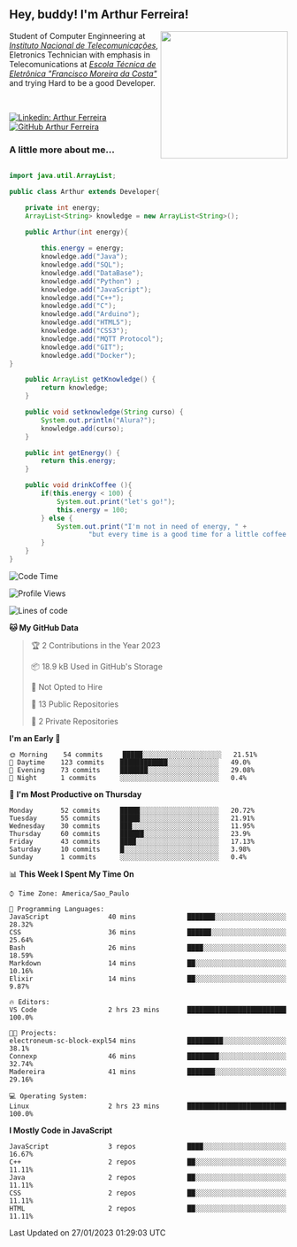 <h2> Hey, buddy! I'm Arthur Ferreira!</h2>
<img align='right' src="https://media.giphy.com/media/ule4vhcY1xEKQ/giphy.gif" width="230">
<p>Student of Computer Enginneering at  <em><a href="https://inatel.br/home/" target="_blank">Instituto Nacional de Telecomunicações</a></em>, Eletronics Technician with emphasis in Telecomunications at <em><a href="https://www.etefmc.com.br" target="_blank">Escola Técnica de Eletrônica "Francisco Moreira da Costa"</a></em> and trying Hard to be a good Developer.
</p></br>

[![Linkedin: Arthur Ferreira](https://img.shields.io/badge/-Arthur%20Ferreira%20Silva-blue?style=flat-square&logo=Linkedin&logoColor=white&link=https://www.linkedin.com/in/ArthurFerreiraSilva/)]( www.linkedin.com/in/ArthurFerreiraSilva)
[![GitHub Arthur Ferreira](https://img.shields.io/github/followers/arthur-ngdi?label=follow&style=social)](https://github.com/arthur-ngdi)


### A little more about me...  

``` Java

import java.util.ArrayList;

public class Arthur extends Developer{

    private int energy;
    ArrayList<String> knowledge = new ArrayList<String>();

    public Arthur(int energy){
        
        this.energy = energy;
        knowledge.add("Java");
        knowledge.add("SQL");
        knowledge.add("DataBase");
        knowledge.add("Python") ;
        knowledge.add("JavaScript");
        knowledge.add("C++");
        knowledge.add("C");
        knowledge.add("Arduino");
        knowledge.add("HTML5");
        knowledge.add("CSS3");
        knowledge.add("MQTT Protocol");
        knowledge.add("GIT");
        knowledge.add("Docker");
}

    public ArrayList getKnowledge() {
        return knowledge;
    }

    public void setknowledge(String curso) {
        System.out.println("Alura?");
        knowledge.add(curso);
    }

    public int getEnergy() {
        return this.energy;
    }

    public void drinkCoffee (){
        if(this.energy < 100) {
            System.out.print("let's go!");
            this.energy = 100;
        } else {
            System.out.print("I'm not in need of energy, " +
                    "but every time is a good time for a little coffee!");
        }
    }
}

```
<!--START_SECTION:waka-->
![Code Time](http://img.shields.io/badge/Code%20Time-197%20hrs%207%20mins-blue)

![Profile Views](http://img.shields.io/badge/Profile%20Views-0-blue)

![Lines of code](https://img.shields.io/badge/From%20Hello%20World%20I%27ve%20Written-494%20Thousand%20lines%20of%20code-blue)

**🐱 My GitHub Data** 

> 🏆 2 Contributions in the Year 2023
 > 
> 📦 18.9 kB Used in GitHub's Storage 
 > 
> 🚫 Not Opted to Hire
 > 
> 📜 13 Public Repositories 
 > 
> 🔑 2 Private Repositories  
 > 
**I'm an Early 🐤** 

```text
🌞 Morning    54 commits     █████░░░░░░░░░░░░░░░░░░░░   21.51% 
🌆 Daytime    123 commits    ████████████░░░░░░░░░░░░░   49.0% 
🌃 Evening    73 commits     ███████░░░░░░░░░░░░░░░░░░   29.08% 
🌙 Night      1 commits      ░░░░░░░░░░░░░░░░░░░░░░░░░   0.4%

```
📅 **I'm Most Productive on Thursday** 

```text
Monday       52 commits     █████░░░░░░░░░░░░░░░░░░░░   20.72% 
Tuesday      55 commits     █████░░░░░░░░░░░░░░░░░░░░   21.91% 
Wednesday    30 commits     ███░░░░░░░░░░░░░░░░░░░░░░   11.95% 
Thursday     60 commits     ██████░░░░░░░░░░░░░░░░░░░   23.9% 
Friday       43 commits     ████░░░░░░░░░░░░░░░░░░░░░   17.13% 
Saturday     10 commits     █░░░░░░░░░░░░░░░░░░░░░░░░   3.98% 
Sunday       1 commits      ░░░░░░░░░░░░░░░░░░░░░░░░░   0.4%

```


📊 **This Week I Spent My Time On** 

```text
⌚︎ Time Zone: America/Sao_Paulo

💬 Programming Languages: 
JavaScript               40 mins             ███████░░░░░░░░░░░░░░░░░░   28.32% 
CSS                      36 mins             ██████░░░░░░░░░░░░░░░░░░░   25.64% 
Bash                     26 mins             ████░░░░░░░░░░░░░░░░░░░░░   18.59% 
Markdown                 14 mins             ██░░░░░░░░░░░░░░░░░░░░░░░   10.16% 
Elixir                   14 mins             ██░░░░░░░░░░░░░░░░░░░░░░░   9.87%

🔥 Editors: 
VS Code                  2 hrs 23 mins       █████████████████████████   100.0%

🐱‍💻 Projects: 
electroneum-sc-block-expl54 mins             █████████░░░░░░░░░░░░░░░░   38.1% 
Connexp                  46 mins             ████████░░░░░░░░░░░░░░░░░   32.74% 
Madereira                41 mins             ███████░░░░░░░░░░░░░░░░░░   29.16%

💻 Operating System: 
Linux                    2 hrs 23 mins       █████████████████████████   100.0%

```

**I Mostly Code in JavaScript** 

```text
JavaScript               3 repos             ████░░░░░░░░░░░░░░░░░░░░░   16.67% 
C++                      2 repos             ██░░░░░░░░░░░░░░░░░░░░░░░   11.11% 
Java                     2 repos             ██░░░░░░░░░░░░░░░░░░░░░░░   11.11% 
CSS                      2 repos             ██░░░░░░░░░░░░░░░░░░░░░░░   11.11% 
HTML                     2 repos             ██░░░░░░░░░░░░░░░░░░░░░░░   11.11%

```



 Last Updated on 27/01/2023 01:29:03 UTC
<!--END_SECTION:waka-->
